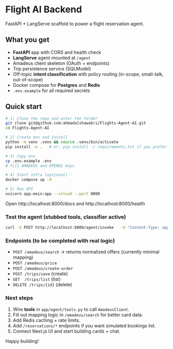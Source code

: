 # Flight AI Backend

FastAPI + LangServe scaffold to power a flight reservation agent.

## What you get
- **FastAPI** app with CORS and health check
- **LangServe** agent mounted at `/agent`
- Amadeus client skeleton (OAuth + endpoints)
- Trip persistence service (SQLModel)
- Off-topic **intent classification** with policy routing (in-scope, small-talk, out-of-scope)
- Docker compose for **Postgres** and **Redis**
- `.env.example` for all required secrets

## Quick start

```bash
# 1) Clone the repo and enter the folder
git clone git@github.com:ahmadalshawakri/Flights-Agent-AI.git
cd Flights-Agent-AI

# 2) Create env and install
python -m venv .venv && source .venv/bin/activate
pip install -e .   # or: pip install -r requirements.txt if you prefer

# 3) Copy env
cp .env.example .env
# fill AMADEUS and OPENAI keys

# 4) Start infra (optional)
docker compose up -d

# 5) Run API
uvicorn app.main:app --reload --port 8000
```

Open http://localhost:8000/docs and http://localhost:8000/health

### Test the agent (stubbed tools, classifier active)
```bash
curl -X POST http://localhost:8000/agent/invoke   -H "Content-Type: application/json"   -d '{"input":"Tell me a joke"}'
```

### Endpoints (to be completed with real logic)
- `POST /amadeus/search` → returns normalized offers (currently minimal mapping)
- `POST /amadeus/price`
- `POST /amadeus/create-order`
- `POST /trips/save` (create)
- `GET  /trips/list` (list)
- `DELETE /trips/{id}` (delete)

### Next steps
1. Wire **tools** in `app/agent/tools.py` to call `AmadeusClient`.
2. Fill out mapping logic in `/amadeus/search` for better card data.
3. Add Redis caching + rate limits.
4. Add `/reservations/*` endpoints if you want simulated bookings list.
5. Connect Next.js UI and start building cards + chat.

Happy building!
